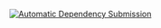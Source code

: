 [![Automatic Dependency Submission](https://github.com/VictorCast2/E-commerce_Beer/actions/workflows/dependency-graph/auto-submission/badge.svg?branch=main&event=status)](https://github.com/VictorCast2/E-commerce_Beer/actions/workflows/dependency-graph/auto-submission)
